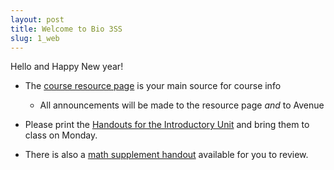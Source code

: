 ```yaml
---
layout: post
title: Welcome to Bio 3SS
slug: 1_web
---
```


Hello and Happy New year!

* The [course resource page](/index.html) is your main source for course info
	* All announcements will be made to the resource page _and_ to Avenue

* Please print the [Handouts for the Introductory Unit](/materials/intro.handouts.pdf) and bring them to class on Monday.

* There is also a [math supplement handout](/materials/math.handouts.pdf) available for you to review.
